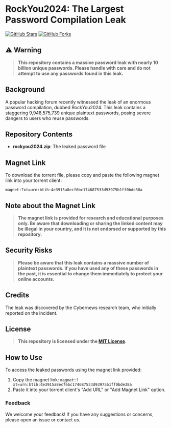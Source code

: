 # RockYou2024: The Largest Password Compilation Leak

[![GitHub Stars](https://img.shields.io/github/stars/exploit-development/RockYou2024.svg?style=social)](https://github.com/exploit-development/RockYou2024/stargazers)
[![GitHub Forks](https://img.shields.io/github/forks/exploit-development/RockYou2024.svg?style=social)](https://github.com/exploit-development/RockYou2024/network/members)

## ⚠️ Warning

> **This repository contains a massive password leak with nearly 10 billion unique passwords. Please handle with care and do not attempt to use any passwords found in this leak.**

## Background

A popular hacking forum recently witnessed the leak of an enormous password compilation, dubbed RockYou2024. This leak contains a staggering 9,948,575,739 unique plaintext passwords, posing severe dangers to users who reuse passwords.

## Repository Contents

- **rockyou2024.zip**: The leaked password file

## Magnet Link

To download the torrent file, please copy and paste the following magnet link into your torrent client:

`magnet:?xt=urn:btih:4e3915a8ecf6bc174687533d93975b1ff0bde38a`

## Note about the Magnet Link

> **The magnet link is provided for research and educational purposes only. Be aware that downloading or sharing the linked content may be illegal in your country, and it is not endorsed or supported by this repository.**

## Security Risks

> **Please be aware that this leak contains a massive number of plaintext passwords. If you have used any of these passwords in the past, it is essential to change them immediately to protect your online accounts.**

## Credits

The leak was discovered by the Cybernews research team, who initially reported on the incident.

## License

> **This repository is licensed under the [MIT License](https://github.com/exploit-development/RockYou2024/blob/main/LICENSE).**

## How to Use

To access the leaked passwords using the magnet link provided:

1. Copy the magnet link: `magnet:?xt=urn:btih:4e3915a8ecf6bc174687533d93975b1ff0bde38a`
2. Paste it into your torrent client's "Add URL" or "Add Magnet Link" option.

### Feedback

We welcome your feedback! If you have any suggestions or concerns, please open an issue or contact us.
